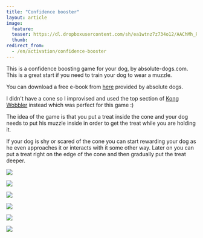 ```yaml
---
title: "Confidence booster"
layout: article
image:
  feature:
  teaser: https://dl.dropboxusercontent.com/sh/ea1wtnz7z734o12/AAChMh_RR_9XyUcT3PTYLd5ga/aktivointi/itsevarmuusbuusteri/DS33929-245px.jpg
  thumb:
redirect_from:
  - /en/activation/confidence-booster
---
```


This is a confidence boosting game for your dog, by absolute-dogs.com. This is a great start if you need to train your dog to wear a muzzle.

You can download a free e-book from [here](https://nbn.absolute-dogs.com/opt-in) provided by absolute dogs.

I didn't have a cone so I improvised and used the top section of [Kong Wobbler](/en/treat-dispensers/kong-wobbler/) instead which was perfect for this game :)

The idea of the game is that you put a treat inside the cone and your dog needs to put his muzzle inside in order to get the treat while you are holding it.

If your dog is shy or scared of the cone you can start rewarding your dog as he even approaches it or interacts with it some other way. Later on you can put a treat right on the edge of the cone and then gradually put the treat deeper.

[![](https://dl.dropboxusercontent.com/sh/ea1wtnz7z734o12/AABTnkb7-8YBOO77lb8Ri-G6a/aktivointi/itsevarmuusbuusteri/DS33934-800px.jpg)](https://dl.dropboxusercontent.com/sh/ea1wtnz7z734o12/AADTHSV4gbsc3qjm_unGI0j-a/aktivointi/itsevarmuusbuusteri/DS33934.jpg)

[![](https://dl.dropboxusercontent.com/sh/ea1wtnz7z734o12/AABe6FXrjimxgHINIjgDmkrva/aktivointi/itsevarmuusbuusteri/DS33936-800px.jpg)](https://dl.dropboxusercontent.com/sh/ea1wtnz7z734o12/AABlPhPswM3SsYWMWpehz6lSa/aktivointi/itsevarmuusbuusteri/DS33936.jpg)

[![](https://dl.dropboxusercontent.com/sh/ea1wtnz7z734o12/AADrg-LgHotcmcD-KzAYhSfha/aktivointi/itsevarmuusbuusteri/DS33937-800px.jpg)](https://dl.dropboxusercontent.com/sh/ea1wtnz7z734o12/AACw6f1bKj8qW-wGn7HtbBpXa/aktivointi/itsevarmuusbuusteri/DS33937.jpg)

[![](https://dl.dropboxusercontent.com/sh/ea1wtnz7z734o12/AADufBs-_EmPlOGCj53R0Tw5a/aktivointi/itsevarmuusbuusteri/DS33967-800px.jpg)](https://dl.dropboxusercontent.com/sh/ea1wtnz7z734o12/AAAdGHUlO5-bBRZ2D99EbGLca/aktivointi/itsevarmuusbuusteri/DS33967.jpg)

[![](https://dl.dropboxusercontent.com/sh/ea1wtnz7z734o12/AABWa2j6SMsU0-nGg7z4xjrKa/aktivointi/itsevarmuusbuusteri/DS33929-800px.jpg)](https://dl.dropboxusercontent.com/sh/ea1wtnz7z734o12/AAAHHvYCkz1LqJCz_Zg5_Dpca/aktivointi/itsevarmuusbuusteri/DS33929.jpg)

[![](https://dl.dropboxusercontent.com/sh/ea1wtnz7z734o12/AAAkC1dz8hw_1ZaFxlWLe9uEa/aktivointi/itsevarmuusbuusteri/DS33930-800px.jpg)](https://dl.dropboxusercontent.com/sh/ea1wtnz7z734o12/AACj8It1DQQg6lNWGVVUjEERa/aktivointi/itsevarmuusbuusteri/DS33930.jpg)
